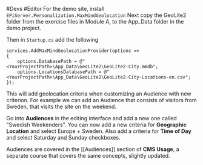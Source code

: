#Devs #Editor
For the demo site, install `EPiServer.Personalization.MaxMindGeolocation`
Next copy the GeoLite2 folder from the exercise files in Module A, to the App_Data folder in the demo project.

Then in `Startup.cs` add the following
```
services.AddMaxMindGeolocationProvider(options =>
{
	options.DatabasePath = @"<YourProjectPath>\App_Data\GeoLite2\GeoLite2-City.mmdb";
	options.LocationsDatabasePath = @"<YourProjectPath>\App_Data\GeoLite2\GeoLite2-City-Locations-en.csv";
});
```
This will add geolocation criteria when customizing an Audience with new criterion.
For example we can add an Audience that consists of visitors from Sweden, that visits the site on the weekend.

Go into **Audiences** in the editing interface and add a new one called "Swedish Weekenders".
You can now add a new criteria for **Geographic Location** and select Europe + Sweden.
Also add a criteria for **Time of Day** and select Saturday and Sunday checkboxes.

Audiences are covered in the [[Audiences]] section of **CMS Usage**, a separate course that covers the same concepts, slightly updated.